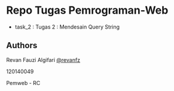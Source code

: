 # Repo Tugas Pemrograman-Web
* task_2 : Tugas 2 : Mendesain Query String

## Authors

Revan Fauzi Algifari [@revanfz](https://www.github.com/revanfz)

120140049

Pemweb - RC
